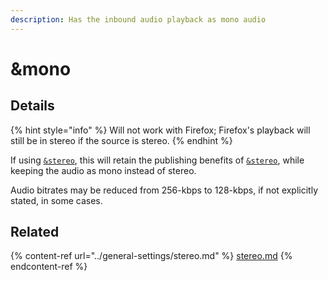 ```yaml
---
description: Has the inbound audio playback as mono audio
---
```


# \&mono

## Details

{% hint style="info" %}
Will not work with Firefox; Firefox's playback will still be in stereo if the source is stereo.
{% endhint %}

If using [`&stereo`](../general-settings/stereo.md), this will retain the publishing benefits of [`&stereo`](../general-settings/stereo.md), while keeping the audio as mono instead of stereo.

Audio bitrates may be reduced from 256-kbps to 128-kbps, if not explicitly stated, in some cases.

## Related

{% content-ref url="../general-settings/stereo.md" %}
[stereo.md](../general-settings/stereo.md)
{% endcontent-ref %}
